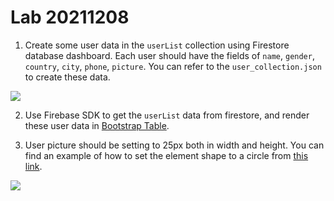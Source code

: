 # Lab 20211208

1. Create some user data in the `userList` collection using Firestore database dashboard. Each user should have the fields of `name`, `gender`, `country`, `city`, `phone`, `picture`. You can refer to the `user_collection.json` to create these data.

![](https://i.imgur.com/XonNm3H.png)

2. Use Firebase SDK to get the `userList` data from firestore, and render these user data in [Bootstrap Table](https://getbootstrap.com/docs/4.6/content/tables/).

3. User picture should be setting to 25px both in width and height. You can find an example of how to set the element shape to a circle from [this link](https://getbootstrap.com/docs/4.6/utilities/borders/).

![](https://i.imgur.com/2iCLd97.png)
